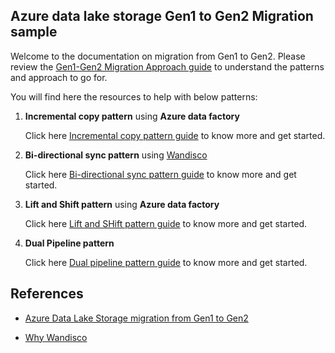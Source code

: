 ## Azure data lake storage Gen1 to Gen2 Migration sample

Welcome to the documentation on migration from Gen1 to Gen2. Please review the [Gen1-Gen2 Migration Approach guide](https://docs.microsoft.com/en-us/azure/storage/blobs/data-lake-storage-migrate-gen1-to-gen2) to understand the patterns and approach to go for.

You will find here the resources to help with below patterns:

1. **Incremental copy pattern** using **Azure data factory**

   Click here [Incremental copy pattern guide](https://github.com/rukmani-msft/adlsgen1togen2migrationsamples/blob/master/src/Incremental/README.md) to know more and get started.

2. **Bi-directional sync pattern** using [Wandisco](https://docs.wandisco.com/bigdata/wdfusion/adls/)

   Click here [Bi-directional sync pattern guide](https://github.com/rukmani-msft/adlsgen1togen2migrationsamples/tree/master/src/Bi-directional) to know more and get started.
   
3. **Lift and Shift pattern** using **Azure data factory**

   Click here [Lift and SHift pattern guide](https://github.com/rukmani-msft/adlsgen1togen2migrationsamples/tree/master/src/Lift%20and%20Shift) to know more and get started.
   
4. **Dual Pipeline pattern** 

   Click here [Dual pipeline pattern guide](https://github.com/rukmani-msft/adlsgen1togen2migrationsamples/tree/master/src/Dual%20pipeline) to know more and get started.

## References

* [Azure Data Lake Storage migration from Gen1 to Gen2 ](https://docs.microsoft.com/en-us/azure/storage/blobs/data-lake-storage-migrate-gen1-to-gen2)

* [Why Wandisco](https://docs.wandisco.com/bigdata/wdfusion/adls/)

